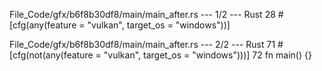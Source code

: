 File_Code/gfx/b6f8b30df8/main/main_after.rs --- 1/2 --- Rust
                                                                                                                                                            28 #[cfg(any(feature = "vulkan", target_os = "windows"))]

File_Code/gfx/b6f8b30df8/main/main_after.rs --- 2/2 --- Rust
                                                                                                                                                            71 #[cfg(not(any(feature = "vulkan", target_os = "windows")))]
                                                                                                                                                            72 fn main() {}

